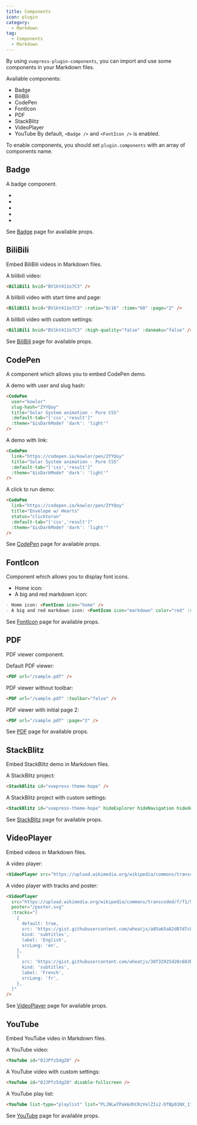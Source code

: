 ```yaml
---
title: Components
icon: plugin
category:
  - Markdown
tag:
  - Components
  - Markdown
---
```


By using `vuepress-plugin-components`, you can import and use some components in your Markdown files.

Available components:

- Badge
- BiliBili
- CodePen
- FontIcon
- PDF
- StackBlitz
- VideoPlayer
- YouTube
  By default, `<Badge />` and `<FontIcon />` is enabled.

To enable components, you should set `plugin.components` with an array of components name.

<!-- more -->

## Badge

A badge component.

- <Badge text="tip" type="tip" vertical="middle" />
- <Badge text="warning" type="warning" vertical="middle" />
- <Badge text="danger" type="danger" vertical="middle" />
- <Badge text="info" type="info" vertical="middle" />
- <Badge text="note" type="note" vertical="middle" />

See [Badge][badge] page for available props.

## BiliBili

Embed BiliBili videos in Markdown files.

A bilibili video:

<BiliBili bvid="BV1kt411o7C3" />

```md
<BiliBili bvid="BV1kt411o7C3" />
```

A bilibili video with start time and page:

<BiliBili bvid="BV1kt411o7C3" :ratio="9/16" :time="60" :page="2" />

```md
<BiliBili bvid="BV1kt411o7C3" :ratio="9/16" :time="60" :page="2" />
```

A bilibili video with custom settings:

<BiliBili bvid="BV1kt411o7C3" :high-quality="false" :danmaku="false" />

```md
<BiliBili bvid="BV1kt411o7C3" :high-quality="false" :danmaku="false" />
```

See [BiliBili][bilibili] page for available props.

## CodePen

A component which allows you to embed CodePen demo.

A demo with user and slug hash:

<CodePen user="kowlor" slug-hash="ZYYQoy" title="Solar System animation - Pure CSS" :default-tab="['css','result']" :theme="$isDarkMode? 'dark': 'light'" />

```md
<CodePen
  user="kowlor"
  slug-hash="ZYYQoy"
  title="Solar System animation - Pure CSS"
  :default-tab="['css','result']"
  :theme="$isDarkMode? 'dark': 'light'"
/>
```

A demo with link:

<CodePen link="https://codepen.io/kowlor/pen/ZYYQoy" title="Solar System animation - Pure CSS" :default-tab="['css','result']" :theme="$isDarkMode? 'dark': 'light'" />

```md
<CodePen
  link="https://codepen.io/kowlor/pen/ZYYQoy"
  title="Solar System animation - Pure CSS"
  :default-tab="['css','result']"
  :theme="$isDarkMode? 'dark': 'light'"
/>
```

A click to run demo:

<CodePen link="https://codepen.io/keginaring/pen/XWZazwW" title="Solar System animation - Pure CSS" status="clicktorun" :theme="$isDarkMode? 'dark': 'light'" />

```md
<CodePen
  link="https://codepen.io/kowlor/pen/ZYYQoy"
  title="Envelope w/ Hearts"
  status="clicktorun"
  :default-tab="['css','result']"
  :theme="$isDarkMode? 'dark': 'light'"
/>
```

See [CodePen][codepen] page for available props.

## FontIcon

Component which allows you to display font icons.

- Home icon: <FontIcon icon="home" />
- A big and red markdown icon: <FontIcon icon="markdown" color="red" :size="32" />

```md
- Home icon: <FontIcon icon="home" />
- A big and red markdown icon: <FontIcon icon="markdown" color="red" :size="32" />
```

See [FontIcon][fonticon] page for available props.

## PDF

PDF viewer component.

Default PDF viewer:

<PDF url="/sample.pdf" />

```md
<PDF url="/sample.pdf" />
```

PDF viewer without toolbar:

<PDF url="/sample.pdf" :toolbar="false" />

```md
<PDF url="/sample.pdf" :toolbar="false" />
```

PDF viewer with initial page 2:

<PDF url="/sample.pdf" :page="2" />

```md
<PDF url="/sample.pdf" :page="2" />
```

See [PDF][pdf] page for available props.

## StackBlitz

Embed StackBlitz demo in Markdown files.

A StackBlitz project:

<StackBlitz id="vuepress-theme-hope" />

```md
<StackBlitz id="vuepress-theme-hope" />
```

A StackBlitz project with custom settings:

<StackBlitz id="vuepress-theme-hope" hideExplorer hideNavigation hidedevtools />

```md
<StackBlitz id="vuepress-theme-hope" hideExplorer hideNavigation hidedevtools />
```

See [StackBlitz][stackblitz] page for available props.

## VideoPlayer

Embed videos in Markdown files.

A video player:

<VideoPlayer src="https://upload.wikimedia.org/wikipedia/commons/transcoded/f/f1/Sintel_movie_4K.webm/Sintel_movie_4K.webm.1080p.vp9.webm" />

```md
<VideoPlayer src="https://upload.wikimedia.org/wikipedia/commons/transcoded/f/f1/Sintel_movie_4K.webm/Sintel_movie_4K.webm.1080p.vp9.webm" />
```

A video player with tracks and poster:

<VideoPlayer
  src="https://upload.wikimedia.org/wikipedia/commons/transcoded/f/f1/Sintel_movie_4K.webm/Sintel_movie_4K.webm.1080p.vp9.webm"
  poster="/poster.svg"
  :tracks="[
    {
      default: true,
      src: 'https://gist.githubusercontent.com/wheatjs/a85a65a82d87d7c098e1a0972ef1f726/raw',
      kind: 'subtitles',
      label: 'English',
      srcLang: 'en',
    },
    {
      src: 'https://gist.githubusercontent.com/wheatjs/38f32925d20c683bf77ba33ff737891b/raw',
      kind: 'subtitles',
      label: 'French',
      srcLang: 'fr',
    },
  ]"
/>

```md
<VideoPlayer
  src="https://upload.wikimedia.org/wikipedia/commons/transcoded/f/f1/Sintel_movie_4K.webm/Sintel_movie_4K.webm.1080p.vp9.webm"
  poster="/poster.svg"
  :tracks="[
    {
      default: true,
      src: 'https://gist.githubusercontent.com/wheatjs/a85a65a82d87d7c098e1a0972ef1f726/raw',
      kind: 'subtitles',
      label: 'English',
      srcLang: 'en',
    },
    {
      src: 'https://gist.githubusercontent.com/wheatjs/38f32925d20c683bf77ba33ff737891b/raw',
      kind: 'subtitles',
      label: 'French',
      srcLang: 'fr',
    },
  ]"
/>
```

See [VideoPlayer][videoplayer] page for available props.

## YouTube

Embed YouTube video in Markdown files.

A YouTube video:

<YouTube id="0JJPfz5dg20" />

```md
<YouTube id="0JJPfz5dg20" />
```

A YouTube video with custom settings:

<YouTube id="0JJPfz5dg20" disable-fullscreen />

```md
<YouTube id="0JJPfz5dg20" disable-fullscreen />
```

A YouTube play list:

<YouTube list-type="playlist" list="PLJNLwTPak6dhCRzVelZIs2-DfBp01NX_1" />

```md
<YouTube list-type="playlist" list="PLJNLwTPak6dhCRzVelZIs2-DfBp01NX_1" />
```

See [YouTube][youtube] page for available props.

[badge]: https://vuepress-theme-hope.github.io/v2/components/guide/badge.html
[bilibili]: https://vuepress-theme-hope.github.io/v2/components/guide/bilibili.html
[codepen]: https://vuepress-theme-hope.github.io/v2/components/guide/codepen.html
[fonticon]: https://vuepress-theme-hope.github.io/v2/components/guide/fonticon.html
[pdf]: https://vuepress-theme-hope.github.io/v2/components/guide/pdf.html
[stackblitz]: https://vuepress-theme-hope.github.io/v2/components/guide/stackblitz.html
[videoplayer]: https://vuepress-theme-hope.github.io/v2/components/guide/videoplayer.html
[youtube]: https://vuepress-theme-hope.github.io/v2/components/guide/youtube.html
